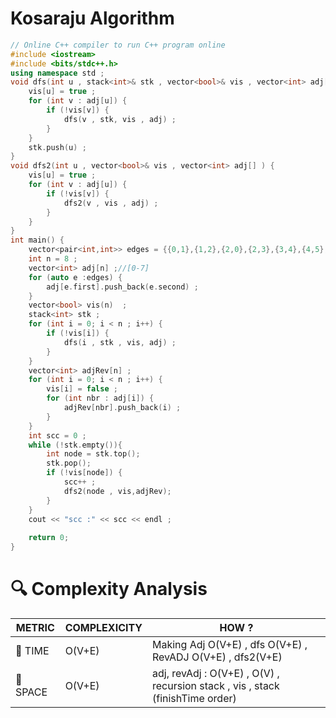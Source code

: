 # Kosaraju Algorithm
```cpp
// Online C++ compiler to run C++ program online
#include <iostream>
#include <bits/stdc++.h>
using namespace std ;
void dfs(int u , stack<int>& stk , vector<bool>& vis , vector<int> adj[])  {
    vis[u] = true ;
    for (int v : adj[u]) {
        if (!vis[v]) {
            dfs(v , stk, vis , adj) ;
        }
    }
    stk.push(u) ;
}
void dfs2(int u , vector<bool>& vis , vector<int> adj[] ) {
    vis[u] = true ;
    for (int v : adj[u]) {
        if (!vis[v]) {
            dfs2(v , vis , adj) ;
        }
    }
}
int main() {
    vector<pair<int,int>> edges = {{0,1},{1,2},{2,0},{2,3},{3,4},{4,5},{5,6},{6,4},{4,7},{6,7}} ;
    int n = 8 ;
    vector<int> adj[n] ;//[0-7]
    for (auto e :edges) {
        adj[e.first].push_back(e.second) ;
    }
    vector<bool> vis(n)  ;
    stack<int> stk ;
    for (int i = 0; i < n ; i++) {
        if (!vis[i]) {
            dfs(i , stk , vis, adj) ;
        }
    }
    vector<int> adjRev[n] ;
    for (int i = 0; i < n ; i++) {
        vis[i] = false ;
        for (int nbr : adj[i]) {
            adjRev[nbr].push_back(i) ;
        }
    }
    int scc = 0 ;
    while (!stk.empty()){
        int node = stk.top();
        stk.pop();
        if (!vis[node]) {
            scc++ ;
            dfs2(node , vis,adjRev);
        }
    }
    cout << "scc :" << scc << endl ;
    
    return 0;
}
```

# 🔍 Complexity Analysis

| METRIC   | COMPLEXICITY  |    HOW ? |
|-----------|-------------|------------|
| 🧭 TIME  |  O(V+E)       | Making Adj O(V+E) , dfs O(V+E) , RevADJ O(V+E) , dfs2(V+E)   |
| 🧠 SPACE |  O(V+E)       | adj, revAdj : O(V+E) , O(V) , recursion stack , vis , stack (finishTime order) |
